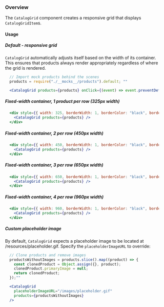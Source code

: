 ### Overview
The `CatalogGrid` component creates a responsive grid that displays `CatalogGridItem`s.

#### Usage

##### Default - responsive grid
`CatalogGrid` automatically adjusts itself based on the width of its container. This ensures
that products always render appropriately regardless of where the grid is rendered.

```js noeditor
  // Import mock products behind the scenes
  products = require("./__mocks__/products").default; ""
```

```jsx
  <CatalogGrid products={products} onClick={(event) => event.preventDefault()} />
```

##### Fixed-width container, 1 product per row (325px width)

```jsx
  <div style={{ width: 325, borderWidth: 1, borderColor: "black", borderStyle: "solid", margin: "0 auto" }}>
    <CatalogGrid products={products} />
  </div>
```

##### Fixed-width container, 2 per row (450px width)

```jsx
  <div style={{ width: 450, borderWidth: 1, borderColor: "black", borderStyle: "solid", margin: "0 auto" }}>
    <CatalogGrid products={products} />
  </div>
```

##### Fixed-width container, 3 per row (650px width)

```jsx
  <div style={{ width: 650, borderWidth: 1, borderColor: "black", borderStyle: "solid", margin: "0 auto" }}>
    <CatalogGrid products={products} />
  </div>
```

##### Fixed-width container, 4 per row (960px width)

```jsx
  <div style={{ width: 960, borderWidth: 1, borderColor: "black", borderStyle: "solid", margin: "0 auto" }}>
    <CatalogGrid products={products} />
  </div>
```

##### Custom placeholder image
By default, `CatalogGrid` expects a placeholder image to be located at /resources/placeholder.gif.
Specify the `placeholderImageURL` to override:

```js noeditor
  // Clone products and remove images
  productsWithoutImages = products.slice().map((product) => {
    const clonedProduct = Object.assign({}, product);
    clonedProduct.primaryImage = null;
    return clonedProduct;
  });""
```

```jsx
  <CatalogGrid
    placeholderImageURL="/images/placeholder.gif"
    products={productsWithoutImages}
  />
```
